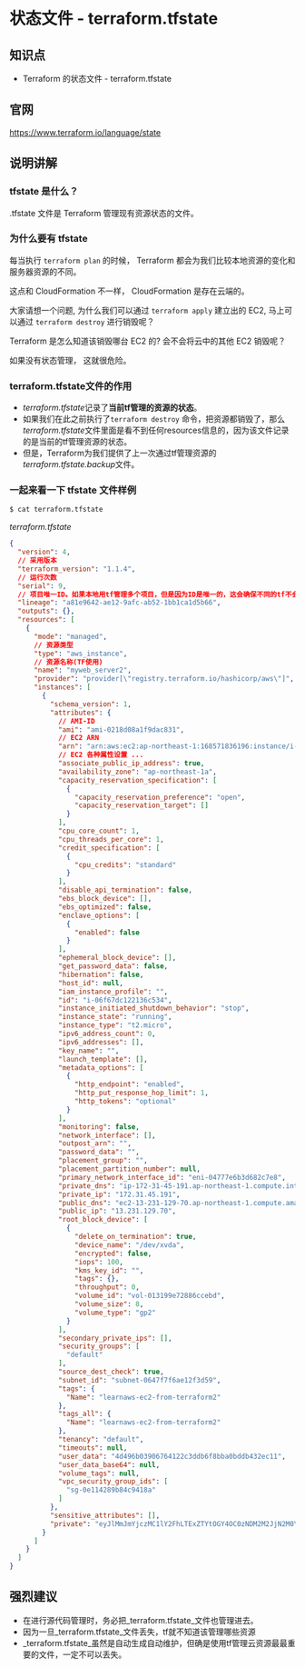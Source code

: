 状态文件 - terraform.tfstate
===========================

## 知识点

* Terraform 的状态文件 - terraform.tfstate

## 官网

https://www.terraform.io/language/state

## 说明讲解

### tfstate 是什么？

.tfstate 文件是 Terraform 管理现有资源状态的文件。

### 为什么要有 tfstate

每当执行 `terraform plan` 的时候， Terraform 都会为我们比较本地资源的变化和服务器资源的不同。

这点和 CloudFormation 不一样， CloudFormation 是存在云端的。

大家请想一个问题, 为什么我们可以通过 `terraform apply` 建立出的 EC2, 马上可以通过 `terraform destroy` 进行销毁呢？ 

Terraform 是怎么知道该销毁哪台 EC2 的? 会不会将云中的其他 EC2 销毁呢？ 

如果没有状态管理， 这就很危险。

### terraform.tfstate文件的作用

* *terraform.tfstate*记录了**当前tf管理的资源的状态**。
* 如果我们在此之前执行了`terraform destroy` 命令，把资源都销毁了，那么*terraform.tfstate*文件里面是看不到任何resources信息的，因为该文件记录的是当前的tf管理资源的状态。
* 但是，Terraform为我们提供了上一次通过tf管理资源的*terraform.tfstate.backup*文件。

### 一起来看一下 tfstate 文件样例

```bash
$ cat terraform.tfstate
```

*terraform.tfstate*

```json
{
  "version": 4,
  // 采用版本
  "terraform_version": "1.1.4",
  // 运行次数
  "serial": 9,
  // 项目唯一ID。如果本地用tf管理多个项目，但是因为ID是唯一的，这会确保不同的tf不会影响到云端的同一个资源
  "lineage": "a81e9642-ae12-9afc-ab52-1bb1ca1d5b66",
  "outputs": {},
  "resources": [
    {
      "mode": "managed",
      // 资源类型
      "type": "aws_instance",
      // 资源名称(TF使用)
      "name": "myweb_server2",
      "provider": "provider[\"registry.terraform.io/hashicorp/aws\"]",
      "instances": [
        {
          "schema_version": 1,
          "attributes": {
            // AMI-ID
            "ami": "ami-0218d08a1f9dac831",
            // EC2 ARN
            "arn": "arn:aws:ec2:ap-northeast-1:168571836196:instance/i-06f67dc122136c534",
            // EC2 各种属性设置 ...
            "associate_public_ip_address": true,
            "availability_zone": "ap-northeast-1a",
            "capacity_reservation_specification": [
              {
                "capacity_reservation_preference": "open",
                "capacity_reservation_target": []
              }
            ],
            "cpu_core_count": 1,
            "cpu_threads_per_core": 1,
            "credit_specification": [
              {
                "cpu_credits": "standard"
              }
            ],
            "disable_api_termination": false,
            "ebs_block_device": [],
            "ebs_optimized": false,
            "enclave_options": [
              {
                "enabled": false
              }
            ],
            "ephemeral_block_device": [],
            "get_password_data": false,
            "hibernation": false,
            "host_id": null,
            "iam_instance_profile": "",
            "id": "i-06f67dc122136c534",
            "instance_initiated_shutdown_behavior": "stop",
            "instance_state": "running",
            "instance_type": "t2.micro",
            "ipv6_address_count": 0,
            "ipv6_addresses": [],
            "key_name": "",
            "launch_template": [],
            "metadata_options": [
              {
                "http_endpoint": "enabled",
                "http_put_response_hop_limit": 1,
                "http_tokens": "optional"
              }
            ],
            "monitoring": false,
            "network_interface": [],
            "outpost_arn": "",
            "password_data": "",
            "placement_group": "",
            "placement_partition_number": null,
            "primary_network_interface_id": "eni-04777e6b3d682c7e8",
            "private_dns": "ip-172-31-45-191.ap-northeast-1.compute.internal",
            "private_ip": "172.31.45.191",
            "public_dns": "ec2-13-231-129-70.ap-northeast-1.compute.amazonaws.com",
            "public_ip": "13.231.129.70",
            "root_block_device": [
              {
                "delete_on_termination": true,
                "device_name": "/dev/xvda",
                "encrypted": false,
                "iops": 100,
                "kms_key_id": "",
                "tags": {},
                "throughput": 0,
                "volume_id": "vol-013199e72886ccebd",
                "volume_size": 8,
                "volume_type": "gp2"
              }
            ],
            "secondary_private_ips": [],
            "security_groups": [
              "default"
            ],
            "source_dest_check": true,
            "subnet_id": "subnet-0647f7f6ae12f3d59",
            "tags": {
              "Name": "learnaws-ec2-from-terraform2"
            },
            "tags_all": {
              "Name": "learnaws-ec2-from-terraform2"
            },
            "tenancy": "default",
            "timeouts": null,
            "user_data": "4d496b03906764122c3ddb6f8bba0bddb432ec11",
            "user_data_base64": null,
            "volume_tags": null,
            "vpc_security_group_ids": [
              "sg-0e114289b84c9418a"
            ]
          },
          "sensitive_attributes": [],
          "private": "eyJlMmJmYjczMC1lY2FhLTExZTYtOGY4OC0zNDM2M2JjN2M0YzAiOnsiY3JlYXRlIjo2MDAwMDAwMDAwMDAsImRlbGV0ZSI6MTIwMDAwMDAwMDAwMCwidXBkYXRlIjo2MDAwMDAwMDAwMDB9LCJzY2hlbWFfdmVyc2lvbiI6IjEifQ=="
        }
      ]
    }
  ]
}
```

## 强烈建议

* 在进行源代码管理时，务必把_terraform.tfstate_文件也管理进去。
* 因为一旦_terraform.tfstate_文件丢失，tf就不知道该管理哪些资源
* _terraform.tfstate_虽然是自动生成自动维护，但确是使用tf管理云资源最最重要的文件，一定不可以丢失。